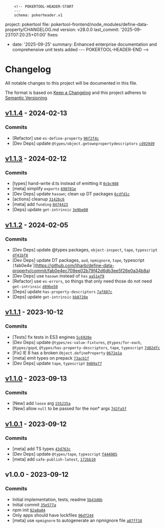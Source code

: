         <!-- POKERTOOL-HEADER-START
        ---
        schema: pokerheader.v1
project: pokertool
file: pokertool-frontend/node_modules/define-data-property/CHANGELOG.md
version: v28.0.0
last_commit: '2025-09-23T07:20:25+01:00'
fixes:
- date: '2025-09-25'
  summary: Enhanced enterprise documentation and comprehensive unit tests added
        ---
        POKERTOOL-HEADER-END -->
# Changelog

All notable changes to this project will be documented in this file.

The format is based on [Keep a Changelog](https://keepachangelog.com/en/1.0.0/)
and this project adheres to [Semantic Versioning](https://semver.org/spec/v2.0.0.html).

## [v1.1.4](https://github.com/ljharb/define-data-property/compare/v1.1.3...v1.1.4) - 2024-02-13

### Commits

- [Refactor] use `es-define-property` [`90f2f4c`](https://github.com/ljharb/define-data-property/commit/90f2f4cc20298401e71c28e1e08888db12021453)
- [Dev Deps] update `@types/object.getownpropertydescriptors` [`cd929d9`](https://github.com/ljharb/define-data-property/commit/cd929d9a04f5f2fdcfa9d5be140940b91a083153)

## [v1.1.3](https://github.com/ljharb/define-data-property/compare/v1.1.2...v1.1.3) - 2024-02-12

### Commits

- [types] hand-write d.ts instead of emitting it [`0cbc988`](https://github.com/ljharb/define-data-property/commit/0cbc988203c105f2d97948327c7167ebd33bd318)
- [meta] simplify `exports` [`690781e`](https://github.com/ljharb/define-data-property/commit/690781eed28bbf2d6766237efda0ba6dd591609e)
- [Dev Deps] update `hasown`; clean up DT packages [`6cdfd1c`](https://github.com/ljharb/define-data-property/commit/6cdfd1cb2d91d791bfd18cda5d5cab232fd5d8fc)
- [actions] cleanup [`3142bc6`](https://github.com/ljharb/define-data-property/commit/3142bc6a4bc406a51f5b04f31e98562a27f35ffd)
- [meta] add `funding` [`8474423`](https://github.com/ljharb/define-data-property/commit/847442391a79779af3e0f1bf0b5bb923552b7804)
- [Deps] update `get-intrinsic` [`3e9be00`](https://github.com/ljharb/define-data-property/commit/3e9be00e07784ba34e7c77d8bc0fdbc832ad61de)

## [v1.1.2](https://github.com/ljharb/define-data-property/compare/v1.1.1...v1.1.2) - 2024-02-05

### Commits

- [Dev Deps] update @types packages, `object-inspect`, `tape`, `typescript` [`df41bf8`](https://github.com/ljharb/define-data-property/commit/df41bf84ca3456be6226055caab44e38e3a7fd2f)
- [Dev Deps] update DT packages, `aud`, `npmignore`, `tape`, typescript` [`fab0e4e`](https://github.com/ljharb/define-data-property/commit/fab0e4ec709ee02b79f42d6db3ee5f26e0a34b8a)
- [Dev Deps] use `hasown` instead of `has` [`aa51ef9`](https://github.com/ljharb/define-data-property/commit/aa51ef93f6403d49d9bb72a807bcdb6e418978c0)
- [Refactor] use `es-errors`, so things that only need those do not need `get-intrinsic` [`d89be50`](https://github.com/ljharb/define-data-property/commit/d89be50571175888d391238605122679f7e65ffc)
- [Deps] update `has-property-descriptors` [`7af887c`](https://github.com/ljharb/define-data-property/commit/7af887c9083b59b195b0079e04815cfed9fcee2b)
- [Deps] update `get-intrinsic` [`bb8728e`](https://github.com/ljharb/define-data-property/commit/bb8728ec42cd998505a7157ae24853a560c20646)

## [v1.1.1](https://github.com/ljharb/define-data-property/compare/v1.1.0...v1.1.1) - 2023-10-12

### Commits

- [Tests] fix tests in ES3 engines [`5c6920e`](https://github.com/ljharb/define-data-property/commit/5c6920edd1f52f675b02f417e539c28135b43f94)
- [Dev Deps] update `@types/es-value-fixtures`, `@types/for-each`, `@types/gopd`, `@types/has-property-descriptors`, `tape`, `typescript` [`7d82dfc`](https://github.com/ljharb/define-data-property/commit/7d82dfc20f778b4465bba06335dd53f6f431aea3)
- [Fix] IE 8 has a broken `Object.defineProperty` [`0672e1a`](https://github.com/ljharb/define-data-property/commit/0672e1af2a9fcc787e7c23b96dea60d290df5548)
- [meta] emit types on prepack [`73acb1f`](https://github.com/ljharb/define-data-property/commit/73acb1f903c21b314ec7156bf10f73c7910530c0)
- [Dev Deps] update `tape`, `typescript` [`9489a77`](https://github.com/ljharb/define-data-property/commit/9489a7738bf2ecf0ac71d5b78ec4ca6ad7ba0142)

## [v1.1.0](https://github.com/ljharb/define-data-property/compare/v1.0.1...v1.1.0) - 2023-09-13

### Commits

- [New] add `loose` arg [`155235a`](https://github.com/ljharb/define-data-property/commit/155235a4c4d7741f6de01cd87c99599a56654b72)
- [New] allow `null` to be passed for the non* args [`7d2fa5f`](https://github.com/ljharb/define-data-property/commit/7d2fa5f06be0392736c13b126f7cd38979f34792)

## [v1.0.1](https://github.com/ljharb/define-data-property/compare/v1.0.0...v1.0.1) - 2023-09-12

### Commits

- [meta] add TS types [`43d763c`](https://github.com/ljharb/define-data-property/commit/43d763c6c883f652de1c9c02ef6216ee507ffa69)
- [Dev Deps] update `@types/tape`, `typescript` [`f444985`](https://github.com/ljharb/define-data-property/commit/f444985811c36f3e6448a03ad2f9b7898917f4c7)
- [meta] add `safe-publish-latest`, [`172bb10`](https://github.com/ljharb/define-data-property/commit/172bb10890896ebb160e64398f6ee55760107bee)

## v1.0.0 - 2023-09-12

### Commits

- Initial implementation, tests, readme [`5b43d6b`](https://github.com/ljharb/define-data-property/commit/5b43d6b44e675a904810467a7d4e0adb7efc3196)
- Initial commit [`35e577a`](https://github.com/ljharb/define-data-property/commit/35e577a6ba59a98befa97776d70d90f3bea9009d)
- npm init [`82a0a04`](https://github.com/ljharb/define-data-property/commit/82a0a04a321ca7de220af02d41e2745e8a9962ed)
- Only apps should have lockfiles [`96df244`](https://github.com/ljharb/define-data-property/commit/96df244a3c6f426f9a2437be825d1c6f5dd7158e)
- [meta] use `npmignore` to autogenerate an npmignore file [`a87ff18`](https://github.com/ljharb/define-data-property/commit/a87ff18cb79e14c2eb5720486c4759fd9a189375)
